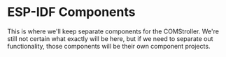 # ESP-IDF Components

This is where we'll keep separate components for the COMStroller. We're still not certain what exactly will be here, but if we need to separate out functionality, those components will be their own component projects.